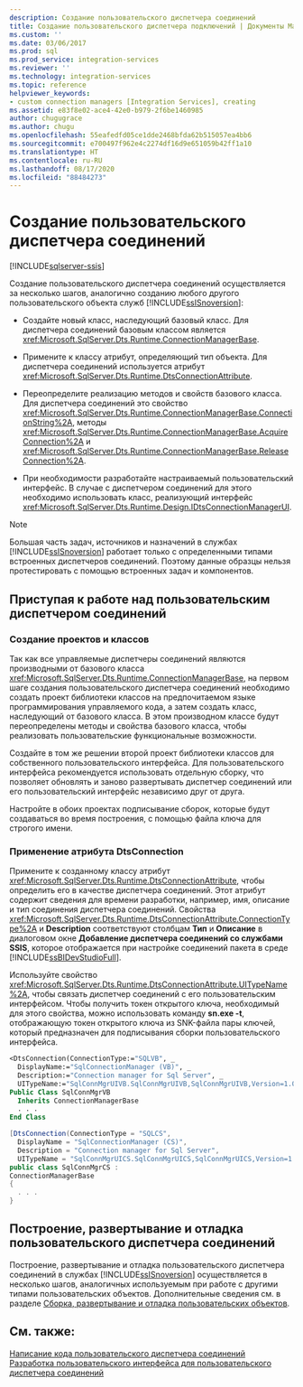 ```yaml
---
description: Создание пользовательского диспетчера соединений
title: Создание пользовательского диспетчера подключений | Документы Майкрософт
ms.custom: ''
ms.date: 03/06/2017
ms.prod: sql
ms.prod_service: integration-services
ms.reviewer: ''
ms.technology: integration-services
ms.topic: reference
helpviewer_keywords:
- custom connection managers [Integration Services], creating
ms.assetid: e83f8e02-ace4-42e0-b979-2f6be1460985
author: chugugrace
ms.author: chugu
ms.openlocfilehash: 55eafedfd05ce1dde2468bfda62b515057ea4bb6
ms.sourcegitcommit: e700497f962e4c2274df16d9e651059b42ff1a10
ms.translationtype: HT
ms.contentlocale: ru-RU
ms.lasthandoff: 08/17/2020
ms.locfileid: "88484273"
---
```

# <a name="creating-a-custom-connection-manager"></a>Создание пользовательского диспетчера соединений

[!INCLUDE[sqlserver-ssis](../../../includes/applies-to-version/sqlserver-ssis.md)]


  Создание пользовательского диспетчера соединений осуществляется за несколько шагов, аналогично созданию любого другого пользовательского объекта служб [!INCLUDE[ssISnoversion](../../../includes/ssisnoversion-md.md)]:  
  
-   Создайте новый класс, наследующий базовый класс. Для диспетчера соединений базовым классом является <xref:Microsoft.SqlServer.Dts.Runtime.ConnectionManagerBase>.  
  
-   Примените к классу атрибут, определяющий тип объекта. Для диспетчера соединений используется атрибут <xref:Microsoft.SqlServer.Dts.Runtime.DtsConnectionAttribute>.  
  
-   Переопределите реализацию методов и свойств базового класса. Для диспетчера соединений это свойство <xref:Microsoft.SqlServer.Dts.Runtime.ConnectionManagerBase.ConnectionString%2A>, методы <xref:Microsoft.SqlServer.Dts.Runtime.ConnectionManagerBase.AcquireConnection%2A> и <xref:Microsoft.SqlServer.Dts.Runtime.ConnectionManagerBase.ReleaseConnection%2A>.  
  
-   При необходимости разработайте настраиваемый пользовательский интерфейс. В случае с диспетчером соединений для этого необходимо использовать класс, реализующий интерфейс <xref:Microsoft.SqlServer.Dts.Runtime.Design.IDtsConnectionManagerUI>.  
  
> [!NOTE]  
>  Большая часть задач, источников и назначений в службах [!INCLUDE[ssISnoversion](../../../includes/ssisnoversion-md.md)] работает только с определенными типами встроенных диспетчеров соединений. Поэтому данные образцы нельзя протестировать с помощью встроенных задач и компонентов.  
  
## <a name="getting-started-with-a-custom-connection-manager"></a>Приступая к работе над пользовательским диспетчером соединений  
  
### <a name="creating-projects-and-classes"></a>Создание проектов и классов  
 Так как все управляемые диспетчеры соединений являются производными от базового класса <xref:Microsoft.SqlServer.Dts.Runtime.ConnectionManagerBase>, на первом шаге создания пользовательского диспетчера соединений необходимо создать проект библиотеки классов на предпочитаемом языке программирования управляемого кода, а затем создать класс, наследующий от базового класса. В этом производном классе будут переопределены методы и свойства базового класса, чтобы реализовать пользовательские функциональные возможности.  
  
 Создайте в том же решении второй проект библиотеки классов для собственного пользовательского интерфейса. Для пользовательского интерфейса рекомендуется использовать отдельную сборку, что позволяет обновлять и заново развертывать диспетчер соединений или его пользовательский интерфейс независимо друг от друга.  
  
 Настройте в обоих проектах подписывание сборок, которые будут создаваться во время построения, с помощью файла ключа для строгого имени.  
  
### <a name="applying-the-dtsconnection-attribute"></a>Применение атрибута DtsConnection  
 Примените к созданному классу атрибут <xref:Microsoft.SqlServer.Dts.Runtime.DtsConnectionAttribute>, чтобы определить его в качестве диспетчера соединений. Этот атрибут содержит сведения для времени разработки, например, имя, описание и тип соединения диспетчера соединений. Свойства <xref:Microsoft.SqlServer.Dts.Runtime.DtsConnectionAttribute.ConnectionType%2A> и **Description** соответствуют столбцам **Тип** и **Описание** в диалоговом окне **Добавление диспетчера соединений со службами SSIS**, которое отображается при настройке соединений пакета в среде [!INCLUDE[ssBIDevStudioFull](../../../includes/ssbidevstudiofull-md.md)].  
  
 Используйте свойство <xref:Microsoft.SqlServer.Dts.Runtime.DtsConnectionAttribute.UITypeName%2A>, чтобы связать диспетчер соединений с его пользовательским интерфейсом. Чтобы получить токен открытого ключа, необходимый для этого свойства, можно использовать команду **sn.exe -t**, отображающую токен открытого ключа из SNK-файла пары ключей, который предназначен для подписывания сборки пользовательского интерфейса.  
  
```vb  
<DtsConnection(ConnectionType:="SQLVB", _  
  DisplayName:="SqlConnectionManager (VB)", _  
  Description:="Connection manager for Sql Server", _  
  UITypeName:="SqlConnMgrUIVB.SqlConnMgrUIVB,SqlConnMgrUIVB,Version=1.0.0.0,Culture=neutral,PublicKeyToken=<insert public key token here>")> _  
Public Class SqlConnMgrVB  
  Inherits ConnectionManagerBase  
  . . .  
End Class  
```  
  
```csharp  
[DtsConnection(ConnectionType = "SQLCS",  
  DisplayName = "SqlConnectionManager (CS)",  
  Description = "Connection manager for Sql Server",  
  UITypeName = "SqlConnMgrUICS.SqlConnMgrUICS,SqlConnMgrUICS,Version=1.0.0.0,Culture=neutral,PublicKeyToken=<insert public key token here>")]  
public class SqlConnMgrCS :  
ConnectionManagerBase  
{  
  . . .  
}  
```  
  
## <a name="building-deploying-and-debugging-a-custom-connection-manager"></a>Построение, развертывание и отладка пользовательского диспетчера соединений  
 Построение, развертывание и отладка пользовательского диспетчера соединений в службах [!INCLUDE[ssISnoversion](../../../includes/ssisnoversion-md.md)] осуществляется в несколько шагов, аналогичных используемым при работе с другими типами пользовательских объектов. Дополнительные сведения см. в разделе [Сборка, развертывание и отладка пользовательских объектов](../../../integration-services/extending-packages-custom-objects/building-deploying-and-debugging-custom-objects.md).    
  
## <a name="see-also"></a>См. также:  
 [Написание кода пользовательского диспетчера соединений](../../../integration-services/extending-packages-custom-objects/connection-manager/coding-a-custom-connection-manager.md)   
 [Разработка пользовательского интерфейса для пользовательского диспетчера соединений](../../../integration-services/extending-packages-custom-objects/connection-manager/developing-a-user-interface-for-a-custom-connection-manager.md)  
  
  

